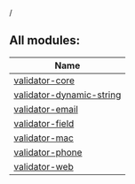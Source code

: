 /

## All modules:

| Name |
|---|
| [validator-core](validator-core/index.md) |  |
| [validator-dynamic-string](validator-dynamic-string/index.md) |  |
| [validator-email](validator-email/index.md) |  |
| [validator-field](validator-field/index.md) |  |
| [validator-mac](validator-mac/index.md) |  |
| [validator-phone](validator-phone/index.md) |  |
| [validator-web](validator-web/index.md) |  |

